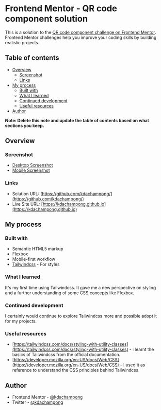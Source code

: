 # Frontend Mentor - QR code component solution

This is a solution to the [QR code component challenge on Frontend Mentor](https://www.frontendmentor.io/challenges/qr-code-component-iux_sIO_H). Frontend Mentor challenges help you improve your coding skills by building realistic projects. 

## Table of contents

- [Overview](#overview)
  - [Screenshot](#screenshot)
  - [Links](#links)
- [My process](#my-process)
  - [Built with](#built-with)
  - [What I learned](#what-i-learned)
  - [Continued development](#continued-development)
  - [Useful resources](#useful-resources)
- [Author](#author)

**Note: Delete this note and update the table of contents based on what sections you keep.**

## Overview

### Screenshot

- [Desktop Screenshot](https://github.com/kdachampong/kdachampong.github.io/blob/main/desktop.JPG)
- [Mobile Screenshot](https://github.com/kdachampong/kdachampong.github.io/blob/main/mobile.JPG)


### Links

- Solution URL: [https://github.com/kdachampong/](https://github.com/kdachampong/)
- Live Site URL: [https://kdachampong.github.io](https://kdachampong.github.io)

## My process

### Built with

- Semantic HTML5 markup
- Flexbox
- Mobile-first workflow
- [Tailwindcss](https://tailwindcss.com/) - For styles


### What I learned

It's my first time using Tailwindcss. It gave me a new perspective on styling and a further understanding of some CSS concepts like Flexbox.

### Continued development

I certainly would continue to explore Tailwindcss more and possible adopt it for my projects.

### Useful resources

- [https://tailwindcss.com/docs/styling-with-utility-classes](https://tailwindcss.com/docs/styling-with-utility-classes) - I learnt the basics of Tailwindcss from the official documentation.
- [https://developer.mozilla.org/en-US/docs/Web/CSS](https://developer.mozilla.org/en-US/docs/Web/CSS) - 
I used it as reference to understand the CSS principles behind Tailwindcss.


## Author

- Frontend Mentor - [@kdachampong](https://www.frontendmentor.io/profile/kdachampong)
- Twitter - [@kdachampong](https://www.twitter.com/kdachampong)

